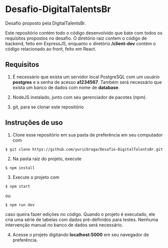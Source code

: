 # Desafio-DigitalTalentsBr

Desafio proposto pela DigitalTalentsBr.

Este repositório contém todo o código desenvolvido que bate com todos os requisitos propostos no desafio. O diretório raiz contem o código de backend, feito em ExpressJS, enquanto o diretório **/client-dev** contém o código relacionado ao front, feito em React.

## Requisitos

1. É necessário que exista um servidor local PostgreSQL com um usuário **postgres** e a senha de acesso **a1234567**. Também será necessário que exista um banco de dados com nome de **database**.

2. NodeJS instalado, junto com seu gerenciador de pacotes (npm).

3. git, para se clonar este repositório

## Instruções de uso

1. Clone esse repositório em sua pasta de preferência em seu computador com

```
$ git clone https://github.com/yuricbraga/Desafio-DigitalTalentsBr.git
```

2. Na pasta raiz do projeto, execute

```
$ npm install
```

3. Execute o projeto com

```
$ npm start
```

ou

```
$ npm run dev
```

caso queira fazer edições no código. Quando o projeto é executado, ele cria uma série de tabelas com dados pré-definidos para testes. Nenhuma intervenção manual no banco de dados será necessário.

4. Acesse o projeto digitando **localhost:5000** em seu navegador de preferência.

